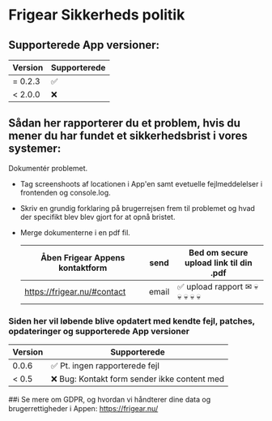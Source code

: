 # Frigear Sikkerheds politik

## Supporterede App versioner:

| Version | Supporterede       |
| ------- | ------------------ |
| = 0.2.3 | :white_check_mark: |
| < 2.0.0 | :x:                |

## Sådan her rapporterer du et problem, hvis du mener du har fundet et sikkerhedsbrist i vores systemer:

Dokumentér problemet.

- Tag screenshoots af locationen i App'en samt evetuelle fejlmeddelelser i frontenden og console.log.
- Skriv en grundig forklaring på brugerrejsen frem til problemet og hvad der specifikt blev blev gjort for at opnå bristet.
- Merge dokumenterne i en pdf fil.

  | Åben Frigear Appens kontaktform | send  | Bed om secure upload link til din .pdf              |
  | ------------------------------- | ----- | --------------------------------------------------- |
  | https://frigear.nu/#contact     | email | :white_check_mark: upload rapport ✉ 💀 💀 💀 💀 💀 |

### Siden her vil løbende blive opdatert med kendte fejl, patches, opdateringer og supporterede App versioner

| Version | Supporterede                                   |
| ------- | ---------------------------------------------- |
| 0.0.6   | :white_check_mark: Pt. ingen rapporterede fejl |
| < 0.5   | :x: Bug: Kontakt form sender ikke content med  |

##ℹ️ Se mere om GDPR, og hvordan vi håndterer dine data og brugerrettigheder i Appen: https://frigear.nu/

